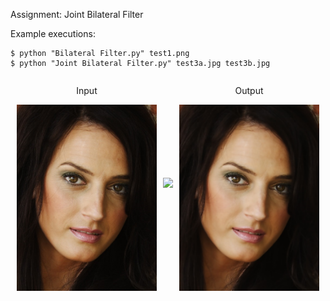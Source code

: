 Assignment: Joint Bilateral Filter

Example executions: 

```
$ python "Bilateral Filter.py" test1.png
$ python "Joint Bilateral Filter.py" test3a.jpg test3b.jpg
```


<div style="display: flex; align-items: center; justify-content: center;">
    <div class="input" style="margin:0 10px 0 10px">
        <p style="text-align: center"> Input </p>
        <img  align="left" src="./images/test2.png" style="pointer-events: none;
        cursor: default;">
    </div>
    <div class="input">
        <img width="64px" src="https://latex.codecogs.com/png.latex?\longrightarrow">
    </div>
    <div class="input" style="margin:0 10px 0 10px">
        <p style="text-align: center"> Output </p>
        <img  align="left" src="./images/test2_output2.png" style="pointer-events: none;
        cursor: default;">
    </div>
</div>